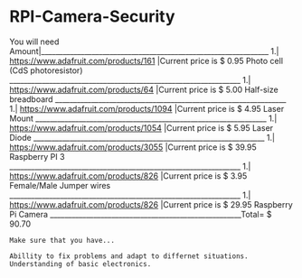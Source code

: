 # RPI-Camera-Security
You will need 
Amount|_______________________________________________________________
    1.| https://www.adafruit.com/products/161 |Current price is $ 0.95 Photo cell (CdS photoresistor)
      ________________________________________________________________
    1.| https://www.adafruit.com/products/64 |Current price is $ 5.00 Half-size breadboard
      ________________________________________________________________
    1.| https://www.adafruit.com/products/1094 |Current price is $ 4.95 Laser Mount
     ________________________________________________________________
    1.| https://www.adafruit.com/products/1054 |Current price is $ 5.95 Laser Diode
     ________________________________________________________________
    1.| https://www.adafruit.com/products/3055 |Current price is $ 39.95 Raspberry PI 3
      ________________________________________________________________
    1.| https://www.adafruit.com/products/826 |Current price is $ 3.95 Female/Male Jumper wires
     ________________________________________________________________
    1.| https://www.adafruit.com/products/826 |Current price is $ 29.95 Raspberry Pi Camera
    _____________________________________________________Total= $ 90.70 
    
    Make sure that you have...
    
    Abillity to fix problems and adapt to differnet situations.
    Understanding of basic electronics. 
    
    
    


